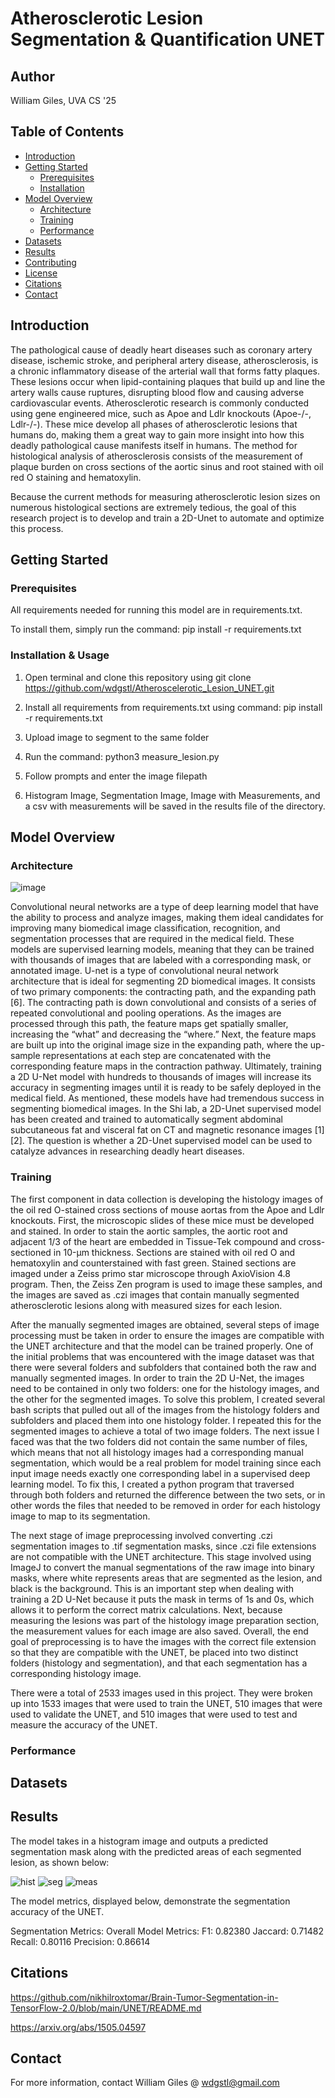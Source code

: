 # Atherosclerotic Lesion Segmentation & Quantification UNET

## Author

William Giles, UVA CS '25

## Table of Contents

- [Introduction](#introduction)
- [Getting Started](#getting-started)
  - [Prerequisites](#prerequisites)
  - [Installation](#installation)
- [Model Overview](#model-overview)
  - [Architecture](#architecture)
  - [Training](#training)
  - [Performance](#performance)
- [Datasets](#datasets)
- [Results](#results)
- [Contributing](#contributing)
- [License](#license)
- [Citations](#citations)
- [Contact](#contact)

## Introduction

The pathological cause of deadly heart diseases such as coronary artery disease, ischemic stroke, and peripheral artery disease, atherosclerosis, is a chronic inflammatory disease of the arterial wall that forms fatty plaques. These lesions occur when lipid-containing plaques that build up and line the artery walls cause ruptures, disrupting blood flow and causing adverse cardiovascular events. Atherosclerotic research is commonly conducted using gene engineered mice, such as Apoe and Ldlr knockouts (Apoe-/-, Ldlr-/-). These mice develop all phases of atherosclerotic lesions that humans do, making them a great way to gain more insight into how this deadly pathological cause manifests itself in humans. The method for histological analysis of atherosclerosis consists of the measurement of plaque burden on cross sections of the aortic sinus and root stained with oil red O staining and hematoxylin. 

Because the current methods for measuring atherosclerotic lesion sizes on numerous histological sections are extremely tedious, the goal of this research project is to develop and train a 2D-Unet to automate and optimize this process.

## Getting Started

### Prerequisites

All requirements needed for running this model are in requirements.txt.

To install them, simply run the command: pip install -r requirements.txt 

### Installation & Usage

1. Open terminal and clone this repository using git clone https://github.com/wdgstl/Atheroscelerotic_Lesion_UNET.git

2. Install all requirements from requirements.txt using command: pip install -r requirements.txt 

3. Upload image to segment to the same folder

4. Run the command: python3 measure_lesion.py 

5. Follow prompts and enter the image filepath 

6. Histogram Image, Segmentation Image, Image with Measurements, and a csv with measurements will be saved in the results file of the directory. 

## Model Overview

### Architecture

![image](https://github.com/wdgstl/Atheroscelerotic_Lesion_UNET/assets/117789564/fcd2cd88-1cc7-402b-991b-ba787347de63)

Convolutional neural networks are a type of deep learning model that have the ability to process and analyze images, making them ideal candidates for improving many biomedical image classification, recognition, and segmentation processes that are required in the medical field. These models are supervised learning models, meaning that they can be trained with thousands of images that are labeled with a corresponding mask, or annotated image. U-net is a type of convolutional neural network architecture that is ideal for segmenting 2D biomedical images. It consists of two primary components: the contracting path, and the expanding path [6]. The contracting path is down convolutional and consists of a series of repeated convolutional and pooling operations. As the images are processed through this path, the feature maps get spatially smaller, increasing the “what” and decreasing the “where.” Next, the feature maps are built up into the original image size in the expanding path, where the up-sample representations at each step are concatenated with the corresponding feature maps in the contraction pathway. Ultimately, training a 2D U-Net model with hundreds to thousands of images will increase its accuracy in segmenting images until it is ready to be safely deployed in the medical field. As mentioned, these models have had tremendous success in segmenting biomedical images. In the Shi lab, a 2D-Unet supervised model has been created and trained to automatically segment abdominal subcutaneous fat and visceral fat on CT and magnetic resonance images [1][2]. The question is whether a 2D-Unet supervised model can be used to catalyze advances in researching deadly heart diseases.

### Training

The first component in data collection is developing the histology images of the oil red O-stained cross sections of mouse aortas from the Apoe and Ldlr knockouts. First, the microscopic slides of these mice must be developed and stained. In order to stain the aortic samples, the aortic root and adjacent 1/3 of the heart are embedded in Tissue-Tek compound and cross-sectioned in 10-µm thickness. Sections are stained with oil red O and hematoxylin and counterstained with fast green. Stained sections are imaged under a Zeiss primo star microscope through AxioVision 4.8 program. Then, the Zeiss Zen program is used to image these samples, and the images are saved as .czi images that contain manually segmented atherosclerotic lesions along with measured sizes for each lesion.

After the manually segmented images are obtained, several steps of image processing must be taken in order to ensure the images are compatible with the UNET architecture and that the model can be trained properly. One of the initial problems that was encountered with the image dataset was that there were several folders and subfolders that contained both the raw and manually segmented images. In order to train the 2D U-Net, the images need to be contained in only two folders: one for the histology images, and the other for the segmented images. To solve this problem, I created several bash scripts that pulled out all of the images from the histology folders and subfolders and placed them into one histology folder. I repeated this for the segmented images to achieve a total of two image folders. The next issue I faced was that the two folders did not contain the same number of files, which means that not all histology images had a corresponding manual segmentation, which would be a real problem for model training since each input image needs exactly one corresponding label in a supervised deep learning model. To fix this, I created a python program that traversed through both folders and returned the difference between the two sets, or in other words the files that needed to be removed in order for each histology image to map to its segmentation. 

The next stage of image preprocessing involved converting .czi segmentation images to .tif segmentation masks, since .czi file extensions are not compatible with the UNET architecture. This stage involved using ImageJ to convert the manual segmentations of the raw image into binary masks, where white represents areas that are segmented as the lesion, and black is the background. This is an important step when dealing with training a 2D U-Net because it puts the mask in terms of 1s and 0s, which allows it to perform the correct matrix calculations. Next, because measuring the lesions was part of the histology image preparation section, the measurement values for each image are also saved. Overall, the end goal of preprocessing is to have the images with the correct file extension so that they are compatible with the UNET, be placed into two distinct folders (histology and segmentation), and that each segmentation has a corresponding histology image. 

There were a total of 2533 images used in this project. They were broken up into 1533 images that were used to train the UNET, 510 images that were used to validate the UNET, and 510 images that were used to test and measure the accuracy of the UNET. 

### Performance

## Datasets



## Results 

The model takes in a histogram image and outputs a predicted segmentation mask along with the predicted areas of each segmented lesion, as shown below:

![hist](https://github.com/wdgstl/Atheroscelerotic_Lesion_UNET/assets/117789564/fc59242a-f69a-4126-8406-3699cf883887)
![seg](https://github.com/wdgstl/Atheroscelerotic_Lesion_UNET/assets/117789564/05bbaeed-af33-475d-8f2a-52bdf148c284)
![meas](https://github.com/wdgstl/Atheroscelerotic_Lesion_UNET/assets/117789564/71b86f9b-db56-4797-990e-0c16b021038a)

The model metrics, displayed below, demonstrate the segmentation accuracy of the UNET.

Segmentation Metrics:
Overall Model Metrics:
F1: 0.82380
Jaccard: 0.71482
Recall: 0.80116
Precision: 0.86614

## Citations

https://github.com/nikhilroxtomar/Brain-Tumor-Segmentation-in-TensorFlow-2.0/blob/main/UNET/README.md

https://arxiv.org/abs/1505.04597

## Contact

For more information, contact William Giles @ wdgstl@gmail.com

